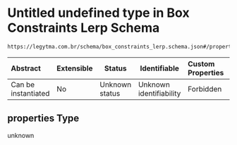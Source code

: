 # Untitled undefined type in Box Constraints Lerp Schema

```txt
https://legytma.com.br/schema/box_constraints_lerp.schema.json#/properties
```




| Abstract            | Extensible | Status         | Identifiable            | Custom Properties | Additional Properties | Access Restrictions | Defined In                                                                                              |
| :------------------ | ---------- | -------------- | ----------------------- | :---------------- | --------------------- | ------------------- | ------------------------------------------------------------------------------------------------------- |
| Can be instantiated | No         | Unknown status | Unknown identifiability | Forbidden         | Allowed               | none                | [box_constraints_lerp.schema.json\*](../schema/box_constraints_lerp.schema.json) |

## properties Type

unknown
